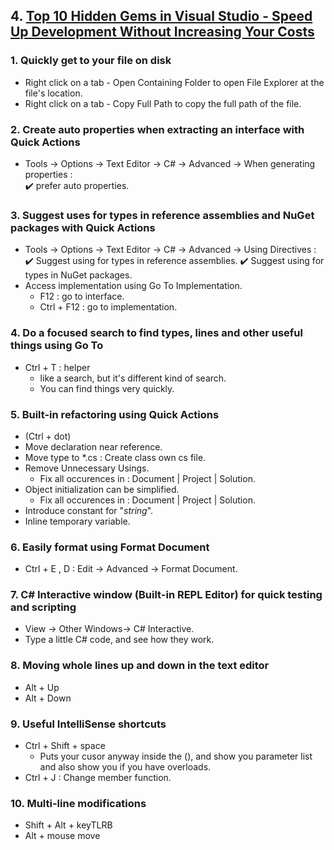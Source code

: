 ## 4. [Top 10 Hidden Gems in Visual Studio - Speed Up Development Without Increasing Your Costs](https://youtu.be/xWcQhF-1hxA?list=PLLWMQd6PeGY2GVsQZ-u3DPXqwwKW8MkiP)
  
### 1. Quickly get to your file on disk
  - Right click on a tab - Open Containing Folder to open File Explorer at the file's location.  
  - Right click on a tab - Copy Full Path to copy the full path of the file.  

### 2. Create auto properties when extracting an interface with Quick Actions
   - Tools -> Options -> Text Editor -> C# -> Advanced -> When generating properties :  
     :heavy_check_mark: prefer auto properties.  

### 3. Suggest uses for types in reference assemblies and NuGet packages with Quick Actions
   - Tools -> Options -> Text Editor -> C# -> Advanced -> Using Directives :
     :heavy_check_mark: Suggest using for types in reference assemblies.
     :heavy_check_mark: Suggest using for types in NuGet packages.
   - Access implementation using Go To Implementation.
     - F12 : go to interface.
     - Ctrl + F12 : go to implementation.

### 4. Do a focused search to find types, lines and other useful things using Go To
   - Ctrl + T : helper
     - like a search, but it's different kind of search.
     - You can find things very quickly.  

### 5. Built-in refactoring using Quick Actions
   - (Ctrl + dot)
   - Move declaration near reference.
   - Move type to *.cs : Create class own cs file.  
   - Remove Unnecessary Usings.
     - Fix all occurences in : Document | Project | Solution.
   - Object initialization can be simplified.
     - Fix all occurences in : Document | Project | Solution.
   - Introduce constant for "_string_".
   - Inline temporary variable.

### 6. Easily format using Format Document
   - Ctrl + E , D : Edit -> Advanced -> Format Document.  

### 7. C# Interactive window (Built-in REPL Editor) for quick testing and scripting
   - View -> Other Windows-> C# Interactive.
   - Type a little C# code, and see how they work.

### 8. Moving whole lines up and down in the text editor
   - Alt + Up
   - Alt + Down

### 9. Useful IntelliSense shortcuts
   - Ctrl + Shift + space
     - Puts your cusor anyway inside the (), and show you parameter list and also show you if you have overloads.  
   - Ctrl + J : Change member function.  

### 10. Multi-line modifications
   - Shift + Alt + keyTLRB
   - Alt + mouse move
